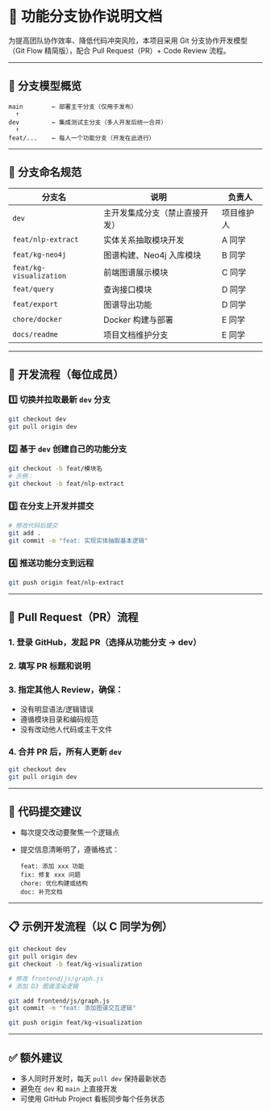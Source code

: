 


# 📘 功能分支协作说明文档

为提高团队协作效率、降低代码冲突风险，本项目采用 Git 分支协作开发模型（Git Flow 精简版），配合 Pull Request（PR）+ Code Review 流程。

---

## 🧱 分支模型概览

```text
main        ← 部署主干分支（仅用于发布）
  ↑
dev         ← 集成测试主分支（多人开发后统一合并）
  ↑
feat/...    ← 每人一个功能分支（开发在此进行）
````

---

## 👥 分支命名规范

| 分支名                     | 说明              | 负责人   |
| ----------------------- | --------------- | ----- |
| `dev`                   | 主开发集成分支（禁止直接开发） | 项目维护人 |
| `feat/nlp-extract`      | 实体关系抽取模块开发      | A 同学  |
| `feat/kg-neo4j`         | 图谱构建、Neo4j 入库模块 | B 同学  |
| `feat/kg-visualization` | 前端图谱展示模块        | C 同学  |
| `feat/query`            | 查询接口模块          | D 同学  |
| `feat/export`           | 图谱导出功能          | D 同学  |
| `chore/docker`          | Docker 构建与部署    | E 同学  |
| `docs/readme`           | 项目文档维护分支        | E 同学  |

---

## 🚀 开发流程（每位成员）

### 1️⃣ 切换并拉取最新 `dev` 分支

```bash
git checkout dev
git pull origin dev
```

### 2️⃣ 基于 `dev` 创建自己的功能分支

```bash
git checkout -b feat/模块名
# 示例：
git checkout -b feat/nlp-extract
```

### 3️⃣ 在分支上开发并提交

```bash
# 修改代码后提交
git add .
git commit -m "feat: 实现实体抽取基本逻辑"
```

### 4️⃣ 推送功能分支到远程

```bash
git push origin feat/nlp-extract
```

---

## 🔁 Pull Request（PR）流程

### 1. 登录 GitHub，发起 PR（选择从功能分支 → dev）

### 2. 填写 PR 标题和说明

### 3. 指定其他人 Review，确保：

* 没有明显语法/逻辑错误
* 遵循模块目录和编码规范
* 没有改动他人代码或主干文件

### 4. 合并 PR 后，所有人更新 `dev`

```bash
git checkout dev
git pull origin dev
```

---

## 🔑 代码提交建议

* 每次提交改动要聚焦一个逻辑点
* 提交信息清晰明了，遵循格式：

  ```
  feat: 添加 xxx 功能
  fix: 修复 xxx 问题
  chore: 优化构建或结构
  doc: 补充文档
  ```

---

## 📋 示例开发流程（以 C 同学为例）

```bash
git checkout dev
git pull origin dev
git checkout -b feat/kg-visualization

# 修改 frontend/js/graph.js
# 添加 D3 图谱渲染逻辑

git add frontend/js/graph.js
git commit -m "feat: 添加图谱交互逻辑"

git push origin feat/kg-visualization
```

---

## ✅ 额外建议

* 多人同时开发时，每天 `pull dev` 保持最新状态
* 避免在 `dev` 和 `main` 上直接开发
* 可使用 GitHub Project 看板同步每个任务状态



